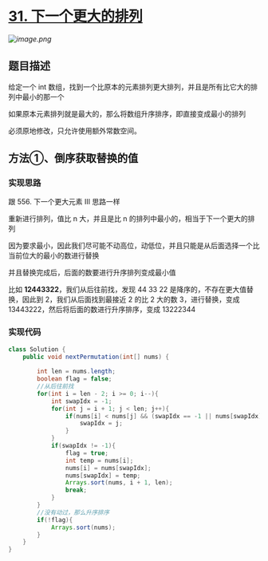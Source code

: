 # [31. 下一个更大的排列](https://leetcode-cn.com/problems/next-permutation/)

*![image.png](https://pic.leetcode-cn.com/1c4de5420b4cd2979eaba9ef09a242cf2717c647712b215f7c0f3d4262c53f6c-image.png)*

## 题目描述

给定一个 int 数组，找到一个比原本的元素排列更大排列，并且是所有比它大的排列中最小的那一个

如果原本元素排列就是最大的，那么将数组升序排序，即直接变成最小的排列

必须原地修改，只允许使用额外常数空间。



## 方法①、倒序获取替换的值

### 实现思路

跟 556. 下一个更大元素 III 思路一样

重新进行排列，值比 n 大，并且是比 n 的排列中最小的，相当于下一个更大的排列

因为要求最小，因此我们尽可能不动高位，动低位，并且只能是从后面选择一个比当前位大的最小的数进行替换

并且替换完成后，后面的数要进行升序排列变成最小值

比如 **12443322**，我们从后往前找，发现 44 33 22 是降序的，不存在更大值替换，因此到 2，我们从后面找到最接近 2 的比 2 大的数 3，进行替换，变成 13443222，然后将后面的数进行升序排序，变成 13222344



### 实现代码

```java
class Solution {
    public void nextPermutation(int[] nums) {
        
        int len = nums.length;
        boolean flag = false;
        //从后往前找
        for(int i = len - 2; i >= 0; i--){
            int swapIdx = -1;
            for(int j = i + 1; j < len; j++){
                if(nums[i] < nums[j] && (swapIdx == -1 || nums[swapIdx] > nums[j])){
                    swapIdx = j;
                }
            }
            if(swapIdx != -1){
                flag = true;
                int temp = nums[i];
                nums[i] = nums[swapIdx];
                nums[swapIdx] = temp;
                Arrays.sort(nums, i + 1, len);
                break;
            }
        }
        //没有动过，那么升序排序
        if(!flag){
            Arrays.sort(nums);
        }
    }
}
```

